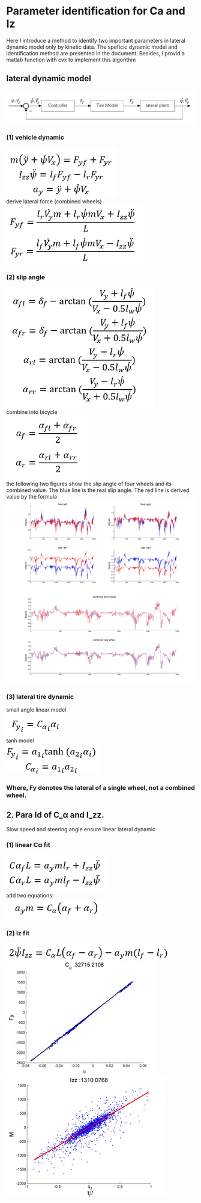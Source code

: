 # Parameter identification for Ca and Iz
Here I introduce a method to identify two important parameters in lateral dynamic model only by kinetic data. 
The speficic dynamic model and identification method are presented in the document. Besides, I provid a matlab function with cvx to 
implement this algorithm

## lateral dynamic model
![image](https://github.com/CeHao1/Racing_Car/blob/master/Dynamic%20Identification/Id_Ca_Iz/image/1.png)
### (1)	vehicle dynamic
![image](https://github.com/CeHao1/Racing_Car/blob/master/Dynamic%20Identification/Id_Ca_Iz/image/2.png)  
derive lateral force (combined wheels)  
![image](https://github.com/CeHao1/Racing_Car/blob/master/Dynamic%20Identification/Id_Ca_Iz/image/3.png)
### (2)	slip angle
![image](https://github.com/CeHao1/Racing_Car/blob/master/Dynamic%20Identification/Id_Ca_Iz/image/4.png)  
combine into bicycle  
![image](https://github.com/CeHao1/Racing_Car/blob/master/Dynamic%20Identification/Id_Ca_Iz/image/5.png)  
the following two figures show the slip angle of four wheels and its combined value. The blue line is the real slip angle. The red line is derived value by the formula   
![image](https://github.com/CeHao1/Racing_Car/blob/master/Dynamic%20Identification/Id_Ca_Iz/image/6.png)
![image](https://github.com/CeHao1/Racing_Car/blob/master/Dynamic%20Identification/Id_Ca_Iz/image/7.png)
### (3)	lateral tire dynamic
small angle linear model  
![image](https://github.com/CeHao1/Racing_Car/blob/master/Dynamic%20Identification/Id_Ca_Iz/image/8.png)  
tanh model  
![image](https://github.com/CeHao1/Racing_Car/blob/master/Dynamic%20Identification/Id_Ca_Iz/image/9.png)
### Where, Fy denotes the lateral of a single wheel, not a combined wheel.

## 2. Para Id of C_α and I_zz. 
Slow speed and steering angle ensure linear lateral dynamic  
### (1) linear Cα fit
![image](https://github.com/CeHao1/Racing_Car/blob/master/Dynamic%20Identification/Id_Ca_Iz/image/10.png)  
add two equations:  
![image](https://github.com/CeHao1/Racing_Car/blob/master/Dynamic%20Identification/Id_Ca_Iz/image/11.png)
### (2) Iz fit
![image](https://github.com/CeHao1/Racing_Car/blob/master/Dynamic%20Identification/Id_Ca_Iz/image/12.png)  
![image](https://github.com/CeHao1/Racing_Car/blob/master/Dynamic%20Identification/Id_Ca_Iz/image/13.png)
![image](https://github.com/CeHao1/Racing_Car/blob/master/Dynamic%20Identification/Id_Ca_Iz/image/14.png)
